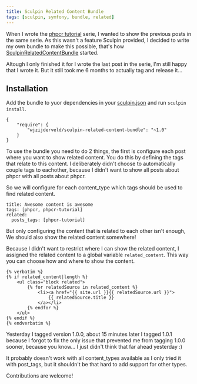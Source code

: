 ```yaml
---
title: Sculpin Related Content Bundle
tags: [sculpin, symfony, bundle, related]
---
```


When I wrote the [phpcr tutorial] serie, I wanted to show the previous posts in the same serie.
As this wasn't a feature Sculpin provided, I decided to write my own bundle to make this
possible, that's how [SculpinRelatedContentBundle] started.

Altough I only finished it for I wrote the last post in the serie, I'm still happy that I wrote it.
But it still took me 6 months to actually tag and release it... 

## Installation

Add the bundle to yuor dependencies in your [sculpin.json] and run `sculpin install`.

~~~language-javascript
{
    "require": {
        "wjzijderveld/sculpin-related-content-bundle": "~1.0"
    }
}
~~~

To use the bundle you need to do 2 things, the first is configure each post where you want to show related content.
You do this by defining the tags that relate to this content. I deliberately didn't choose to automatically couple
tags to eachother, because I didn't want to show all posts about phpcr with all posts about phpcr.

So we will configure for each content_type which tags should be used to find related content.


~~~language-javascript
title: Awesome content is awesome
tags: [phpcr, phpcr-tutorial]
related:
  posts_tags: [phpcr-tutorial]
~~~

But only configuring the content that is related to each other isn't enough,
We should also show the related content somewhere!

Because I didn't want to restrict where I can show the related content, I assigned the related content to
a global variable `related_content`. This way you can choose how and where to show the content.

~~~language-markup
{% verbatim %}
{% if related_content|length %}
    <ul class="block related">
        {% for relatedSource in related_content %}
            <li><a href="{{ site.url }}{{ relatedSource.url }}">
                {{ relatedSource.title }}
            </a></li>
        {% endfor %}
    </ul>
{% endif %}
{% endverbatim %}
~~~

Yesterday I tagged version 1.0.0, about 15 minutes later I tagged 1.0.1 because I forgot to fix the only issue that prevented me from tagging 1.0.0 sooner, because you know... I just didn't think that far ahead yesterday :)

It probably doesn't work with all content_types available as I only tried it with post_tags, but it shouldn't be that hard to add support for other types.

Contributions are welcome!

[phpcr tutorial]: %site.url%/2013/11/16/setup-jackalope-with-mysql
[SculpinRelatedContentBundle]: https://github.com/wjzijderveld/SculpinRelatedContentBundle
[sculpin.json]: https://sculpin.io/documentation/embedded-composer/
